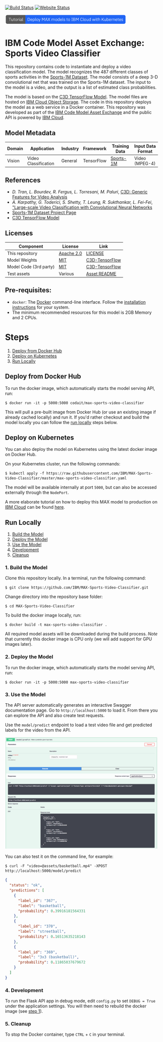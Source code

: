 [![Build Status](https://travis-ci.org/IBM/MAX-Sports-Video-Classifier.svg?branch=master)](https://travis-ci.org/IBM/MAX-Sports-Video-Classifier) [![Website Status](https://img.shields.io/website/http/max-sports-video-classifier.max.us-south.containers.appdomain.cloud/swagger.json.svg?label=api+demo)](http://max-sports-video-classifier.max.us-south.containers.appdomain.cloud/)

[<img src="docs/deploy-max-to-ibm-cloud-with-kubernetes-button.png" width="400px">](http://ibm.biz/max-to-ibm-cloud-tutorial)

# IBM Code Model Asset Exchange: Sports Video Classifier

This repository contains code to instantiate and deploy a video classification model. The model recognizes the 487 different classes of sports activities in the [Sports-1M Dataset](https://cs.stanford.edu/people/karpathy/deepvideo/). The model consists of a deep 3-D convolutional net that was trained on the Sports-1M dataset. The input to the model is a video, and the output is a list of estimated class probabilities.

The model is based on the [C3D TensorFlow Model](https://github.com/hx173149/C3D-tensorflow). The model files are hosted on [IBM Cloud Object Storage](http://max-assets.s3.us.cloud-object-storage.appdomain.cloud/sports-video-classifier/1.0/assets.tar.gz). The code in this repository deploys the model as a web service in a Docker container. This repository was developed as part of the [IBM Code Model Asset Exchange](https://developer.ibm.com/code/exchanges/models/) and the public API is powered by [IBM Cloud](https://ibm.biz/Bdz2XM).


## Model Metadata
| Domain | Application | Industry  | Framework | Training Data | Input Data Format |
| ------------- | --------  | -------- | --------- | --------- | -------------- | 
| Vision | Video Classification | General | TensorFlow | [Sports-1M](https://cs.stanford.edu/people/karpathy/deepvideo/) | Video (MPEG-4)| 

## References
* _D. Tran, L. Bourdev, R. Fergus, L. Torresani, M. Paluri_, [C3D: Generic Features for Video Analysis](http://vlg.cs.dartmouth.edu/c3d/)
* _A. Karpathy, G. Toderici, S. Shetty, T. Leung, R. Sukthankar, L. Fei-Fei_, ["Large-scale Video Classification with Convolutional Neural Networks](https://cs.stanford.edu/people/karpathy/deepvideo/deepvideo_cvpr2014.pdf)
* [Sports-1M Dataset Project Page](https://cs.stanford.edu/people/karpathy/deepvideo/)
* [C3D TensorFlow Model](https://github.com/hx173149/C3D-tensorflow)

## Licenses

| Component | License | Link  |
| ------------- | --------  | -------- |
| This repository | [Apache 2.0](https://www.apache.org/licenses/LICENSE-2.0) | [LICENSE](LICENSE) |
| Model Weights | [MIT](https://opensource.org/licenses/MIT) | [C3D-TensorFlow](https://github.com/hx173149/C3D-tensorflow) |
| Model Code (3rd party) | [MIT](https://opensource.org/licenses/MIT) | [C3D-TensorFlow](https://github.com/hx173149/C3D-tensorflow) |
| Test assets | Various | [Asset README](assets/README.md) |

## Pre-requisites:

* `docker`: The [Docker](https://www.docker.com/) command-line interface. Follow the [installation instructions](https://docs.docker.com/install/) for your system.
* The minimum recommended resources for this model is 2GB Memory and 2 CPUs.

# Steps

1. [Deploy from Docker Hub](#deploy-from-docker-hub)
2. [Deploy on Kubernetes](#deploy-on-kubernetes)
3. [Run Locally](#run-locally)

## Deploy from Docker Hub

To run the docker image, which automatically starts the model serving API, run:

```
$ docker run -it -p 5000:5000 codait/max-sports-video-classifier
```

This will pull a pre-built image from Docker Hub (or use an existing image if already cached locally) and run it.
If you'd rather checkout and build the model locally you can follow the [run locally](#run-locally) steps below.

## Deploy on Kubernetes

You can also deploy the model on Kubernetes using the latest docker image on Docker Hub.

On your Kubernetes cluster, run the following commands:

```
$ kubectl apply -f https://raw.githubusercontent.com/IBM/MAX-Sports-Video-Classifier/master/max-sports-video-classifier.yaml
```

The model will be available internally at port `5000`, but can also be accessed externally through the `NodePort`.

A more elaborate tutorial on how to deploy this MAX model to production on [IBM Cloud](https://ibm.biz/Bdz2XM) can be found [here](http://ibm.biz/max-to-ibm-cloud-tutorial).

## Run Locally

1. [Build the Model](#1-build-the-model)
2. [Deploy the Model](#2-deploy-the-model)
3. [Use the Model](#3-use-the-model)
4. [Development](#4-development)
5. [Cleanup](#5-cleanup)

### 1. Build the Model

Clone this repository locally. In a terminal, run the following command:

```
$ git clone https://github.com/IBM/MAX-Sports-Video-Classifier.git
```

Change directory into the repository base folder:

```
$ cd MAX-Sports-Video-Classifier
```

To build the docker image locally, run: 

```
$ docker build -t max-sports-video-classifier .
```

All required model assets will be downloaded during the build process. _Note_ that currently this docker image is CPU only (we will add support for GPU images later).

### 2. Deploy the Model

To run the docker image, which automatically starts the model serving API, run:

```
$ docker run -it -p 5000:5000 max-sports-video-classifier
```

### 3. Use the Model

The API server automatically generates an interactive Swagger documentation page. Go to `http://localhost:5000` to load it. From there you can explore the API and also create test requests.

Use the `model/predict` endpoint to load a test video file and get predicted labels for the video from the API.

![Swagger Doc Screenshot](docs/swagger-screenshot.png)

You can also test it on the command line, for example:

```
$ curl -F "video=@assets/basketball.mp4" -XPOST http://localhost:5000/model/predict
```

```json
{
  "status": "ok",
  "predictions": [
    {
      "label_id": "367",
      "label": "basketball",
      "probability": 0.39916181564331
    },
    {
      "label_id": "370",
      "label": "streetball",
      "probability": 0.16513635218143
    },
    {
      "label_id": "369",
      "label": "3x3 (basketball)",
      "probability": 0.11865037679672
    }
  ]
}
```

### 4. Development

To run the Flask API app in debug mode, edit `config.py` to set `DEBUG = True` under the application settings. You will then need to rebuild the docker image (see [step 1](#1-build-the-model)).

### 5. Cleanup

To stop the Docker container, type `CTRL` + `C` in your terminal.
